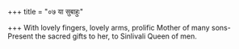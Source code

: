 +++
title = "०७ या सुबाहुः"

+++
With lovely fingers, lovely arms, prolific Mother of many sons-  
     Present the sacred gifts to her, to Sinlivali Queen of men.
